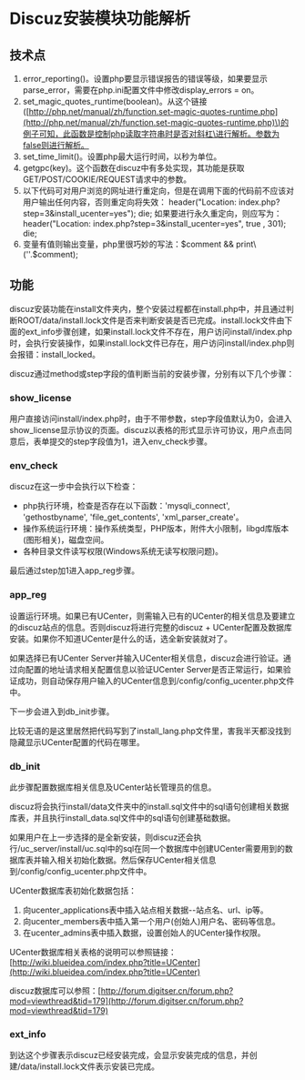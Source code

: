 # Discuz安装模块功能解析

## 技术点

1. error\_reporting\(\)。设置php要显示错误报告的错误等级，如果要显示parse\_error，需要在php.ini配置文件中修改display\_errors = on。
2. set\_magic\_quotes\_runtime\(boolean\)。从这个链接\([http://php.net/manual/zh/function.set-magic-quotes-runtime.php](http://php.net/manual/zh/function.set-magic-quotes-runtime.php)\)的例子可知，此函数是控制php读取字符串时是否对斜杠\进行解析。参数为false则进行解析。
3. set\_time\_limit\(\)。设置php最大运行时间，以秒为单位。
4. getgpc\(key\)。这个函数在discuz中有多处实现，其功能是获取GET/POST/COOKIE/REQUEST请求中的参数。
5. 以下代码可对用户浏览的网址进行重定向，但是在调用下面的代码前不应该对用户输出任何内容，否则重定向将失效： header\("Location: index.php?step=3&install\_ucenter=yes"\); die; 如果要进行永久重定向，则应写为： header\("Location: index.php?step=3&install\_ucenter=yes", true , 301\);  die;
6. 变量有值则输出变量，php里很巧妙的写法：$comment && print\(''.$comment\);

## 功能

discuz安装功能在install文件夹内，整个安装过程都在install.php中，并且通过判断ROOT/data/install.lock文件是否来判断安装是否已完成。install.lock文件由下面的ext\_info步骤创建，如果install.lock文件不存在，用户访问install/index.php时，会执行安装操作，如果install.lock文件已存在，用户访问install/index.php则会报错：install\_locked。

discuz通过method或step字段的值判断当前的安装步骤，分别有以下几个步骤：

### show\_license

用户直接访问install/index.php时，由于不带参数，step字段值默认为0，会进入show\_license显示协议的页面。discuz以表格的形式显示许可协议，用户点击同意后，表单提交的step字段值为1，进入env\_check步骤。

### env\_check

discuz在这一步中会执行以下检查：

* php执行环境，检查是否存在以下函数：'mysqli\_connect', 'gethostbyname', 'file\_get\_contents', 'xml\_parser\_create'。
* 操作系统运行环境：操作系统类型，PHP版本，附件大小限制，libgd库版本\(图形相关\)，磁盘空间。
* 各种目录文件读写权限\(Windows系统无读写权限问题\)。

最后通过step加1进入app\_reg步骤。

### app\_reg

设置运行环境。如果已有UCenter，则需输入已有的UCenter的相关信息及要建立的discuz站点的信息。否则discuz将进行完整的discuz + UCenter配置及数据库安装。如果你不知道UCenter是什么的话，选全新安装就对了。

如果选择已有UCenter Server并输入UCenter相关信息，discuz会进行验证。通过向配置的地址请求相关配置信息以验证UCenter Server是否正常运行，如果验证成功，则自动保存用户输入的UCenter信息到/config/config\_ucenter.php文件中。

下一步会进入到db\_init步骤。

比较无语的是这里居然把代码写到了install\_lang.php文件里，害我半天都没找到隐藏显示UCenter配置的代码在哪里。

### db\_init

此步骤配置数据库相关信息及UCenter站长管理员的信息。

discuz将会执行install/data文件夹中的install.sql文件中的sql语句创建相关数据库表，并且执行install\_data.sql文件中的sql语句创建基础数据。

如果用户在上一步选择的是全新安装，则discuz还会执行/uc\_server/install/uc.sql中的sql在同一个数据库中创建UCenter需要用到的数据库表并输入相关初始化数据。然后保存UCenter相关信息到/config/config\_ucenter.php文件中。

UCenter数据库表初始化数据包括：

1. 向ucenter\_applications表中插入站点相关数据--站点名、url、ip等。
2. 向ucenter\_members表中插入第一个用户\(创始人\)用户名、密码等信息。
3. 在ucenter\_admins表中插入数据，设置创始人的UCenter操作权限。

UCenter数据库相关表格的说明可以参照链接：[http://wiki.blueidea.com/index.php?title=UCenter](http://wiki.blueidea.com/index.php?title=UCenter)

discuz数据库可以参照：[http://forum.digitser.cn/forum.php?mod=viewthread&tid=179](http://forum.digitser.cn/forum.php?mod=viewthread&tid=179)

### ext\_info

到达这个步骤表示discuz已经安装完成，会显示安装完成的信息，并创建/data/install.lock文件表示安装已完成。




